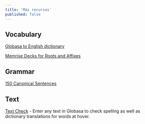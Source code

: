 ```yaml
---
title: 'Más recursos'
published: false
---
```


## Vocabulary

[Globasa to English dictionary](./05.dict.default.eng.md)

[Memrise Decks for Roots and Affixes](https://app.memrise.com/course/6118879/globasa-affixes-and-roots/)

## Grammar

[150 Canonical Sentences](https://www.reddit.com/r/Globasa/comments/rhdozj/150_canonical_sentences/)

## Text

[Text Check](https://conlang-checker.vercel.app/) - Enter any text in Globasa to check spelling as well as dictionary translations for words at hover. 
